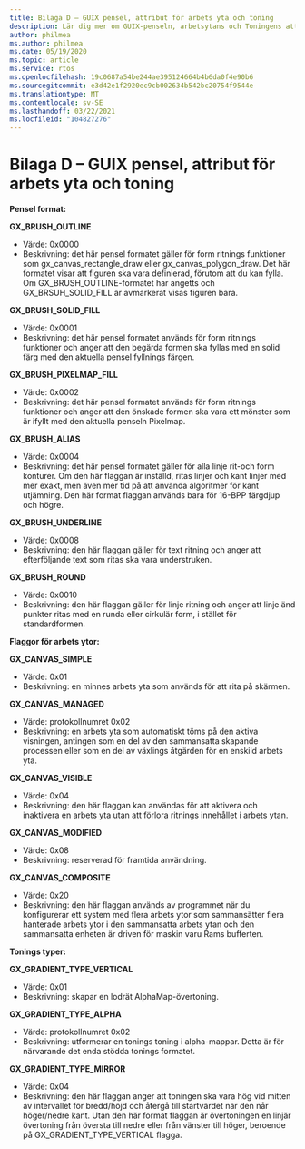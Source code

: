 ```yaml
---
title: Bilaga D – GUIX pensel, attribut för arbets yta och toning
description: Lär dig mer om GUIX-penseln, arbetsytans och Toningens attribut.
author: philmea
ms.author: philmea
ms.date: 05/19/2020
ms.topic: article
ms.service: rtos
ms.openlocfilehash: 19c0687a54be244ae395124664b4b6da0f4e90b6
ms.sourcegitcommit: e3d42e1f2920ec9cb002634b542bc20754f9544e
ms.translationtype: MT
ms.contentlocale: sv-SE
ms.lasthandoff: 03/22/2021
ms.locfileid: "104827276"
---
```

# <a name="appendix-d---guix-brush-canvas-and-gradient-attributes"></a>Bilaga D – GUIX pensel, attribut för arbets yta och toning

__**Pensel format:**__

**GX_BRUSH_OUTLINE**
- Värde: 0x0000
- Beskrivning: det här pensel formatet gäller för form ritnings funktioner som gx_canvas_rectangle_draw eller gx_canvas_polygon_draw. Det här formatet visar att figuren ska vara definierad, förutom att du kan fylla. Om GX_BRUSH_OUTLINE-formatet har angetts och GX_BRSUH_SOLID_FILL är avmarkerat visas figuren bara.

**GX_BRUSH_SOLID_FILL**
- Värde: 0x0001
- Beskrivning: det här pensel formatet används för form ritnings funktioner och anger att den begärda formen ska fyllas med en solid färg med den aktuella pensel fyllnings färgen.

**GX_BRUSH_PIXELMAP_FILL**
- Värde: 0x0002
- Beskrivning: det här pensel formatet används för form ritnings funktioner och anger att den önskade formen ska vara ett mönster som är ifyllt med den aktuella penseln Pixelmap.

**GX_BRUSH_ALIAS**
- Värde: 0x0004
- Beskrivning: det här pensel formatet gäller för alla linje rit-och form konturer. Om den här flaggan är inställd, ritas linjer och kant linjer med mer exakt, men även mer tid på att använda algoritmer för kant utjämning. Den här format flaggan används bara för 16-BPP färgdjup och högre.

**GX_BRUSH_UNDERLINE**
- Värde: 0x0008
- Beskrivning: den här flaggan gäller för text ritning och anger att efterföljande text som ritas ska vara understruken.

**GX_BRUSH_ROUND**
- Värde: 0x0010
- Beskrivning: den här flaggan gäller för linje ritning och anger att linje änd punkter ritas med en runda eller cirkulär form, i stället för standardformen.

__**Flaggor för arbets ytor:**__

**GX_CANVAS_SIMPLE**
- Värde: 0x01
- Beskrivning: en minnes arbets yta som används för att rita på skärmen.

**GX_CANVAS_MANAGED**
- Värde: protokollnumret 0x02
- Beskrivning: en arbets yta som automatiskt töms på den aktiva visningen, antingen som en del av den sammansatta skapande processen eller som en del av växlings åtgärden för en enskild arbets yta.

**GX_CANVAS_VISIBLE**
- Värde: 0x04
- Beskrivning: den här flaggan kan användas för att aktivera och inaktivera en arbets yta utan att förlora ritnings innehållet i arbets ytan.

**GX_CANVAS_MODIFIED**
- Värde: 0x08
- Beskrivning: reserverad för framtida användning.

**GX_CANVAS_COMPOSITE**
- Värde: 0x20
- Beskrivning: den här flaggan används av programmet när du konfigurerar ett system med flera arbets ytor som sammansätter flera hanterade arbets ytor i den sammansatta arbets ytan och den sammansatta enheten är driven för maskin varu Rams bufferten.

__**Tonings typer:**__

**GX_GRADIENT_TYPE_VERTICAL**
- Värde: 0x01
- Beskrivning: skapar en lodrät AlphaMap-övertoning.

**GX_GRADIENT_TYPE_ALPHA**
- Värde: protokollnumret 0x02
- Beskrivning: utformerar en tonings toning i alpha-mappar. Detta är för närvarande det enda stödda tonings formatet.

**GX_GRADIENT_TYPE_MIRROR**
- Värde: 0x04
- Beskrivning: den här flaggan anger att toningen ska vara hög vid mitten av intervallet för bredd/höjd och återgå till startvärdet när den når höger/nedre kant. Utan den här format flaggan är övertoningen en linjär övertoning från översta till nedre eller från vänster till höger, beroende på GX_GRADIENT_TYPE_VERTICAL flagga.